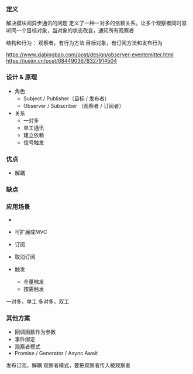 ### 定义
解决模块间异步通讯的问题
定义了一种一对多的依赖关系。让多个观察者同时监听同一个目标对象，当对象的状态改变，通知所有观察者

结构和行为：
观察者，有行为方法
目标对象，有订阅方法和发布行为

https://www.xiabingbao.com/post/design/observer-eventemitter.html
https://juejin.cn/post/6844903678327914504

### 设计 & 原理
- 角色
    - Subject / Publisher（目标 / 发布者）
    - Observer / Subscriber （观察者 / 订阅者）
- 关系
    - 一对多 
    - 单工通讯
    - 建立依赖
    - 信号触发

### 优点
- 解耦

### 缺点

### 应用场景
- 
- 可扩展成MVC


- 订阅
- 取消订阅
- 触发
    - 全量触发
    - 按需触发

一对多，单工
多对多，双工

### 其他方案
- 回调函数作为参数
- 事件绑定
- 观察者模式
- Promise / Generator / Async Await


发布订阅，解耦
观察者模式，要把观察者传入被观察者
